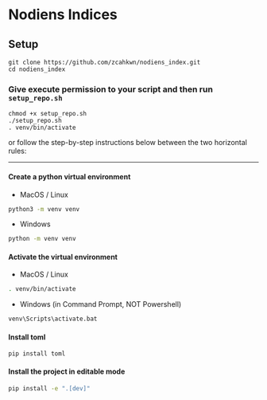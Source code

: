 # Nodiens Indices

## Setup

```
git clone https://github.com/zcahkwn/nodiens_index.git
cd nodiens_index
```

### Give execute permission to your script and then run `setup_repo.sh`

```
chmod +x setup_repo.sh
./setup_repo.sh
. venv/bin/activate
```

or follow the step-by-step instructions below between the two horizontal rules:

---

#### Create a python virtual environment

- MacOS / Linux

```bash
python3 -m venv venv
```

- Windows

```bash
python -m venv venv
```

#### Activate the virtual environment

- MacOS / Linux

```bash
. venv/bin/activate
```

- Windows (in Command Prompt, NOT Powershell)

```bash
venv\Scripts\activate.bat
```

#### Install toml

```
pip install toml
```

#### Install the project in editable mode

```bash
pip install -e ".[dev]"
```